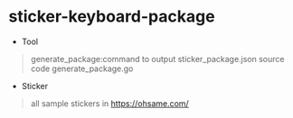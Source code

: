 # sticker-keyboard-package

- Tool
> generate_package:command to output sticker_package.json
> source code generate_package.go

- Sticker
> all sample stickers in https://ohsame.com/